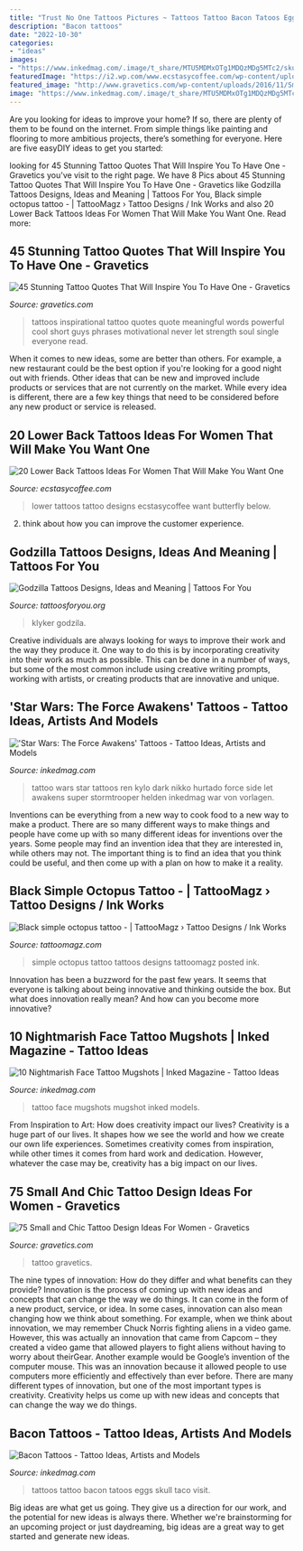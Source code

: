 ```yaml
---
title: "Trust No One Tattoos Pictures ~ Tattoos Tattoo Bacon Tatoos Eggs Skull Taco Visit"
description: "Bacon tattoos"
date: "2022-10-30"
categories:
- "ideas"
images:
- "https://www.inkedmag.com/.image/t_share/MTU5MDMxOTg1MDQzMDg5MTc2/skull.jpg"
featuredImage: "https://i2.wp.com/www.ecstasycoffee.com/wp-content/uploads/2017/02/butterfly.jpg?resize=600%2C450"
featured_image: "http://www.gravetics.com/wp-content/uploads/2016/11/Small-Tattoo-Ideas32.jpg"
image: "https://www.inkedmag.com/.image/t_share/MTU5MDMxOTg1MDQzMDg5MTc2/skull.jpg"
---
```



Are you looking for ideas to improve your home? If so, there are plenty of them to be found on the internet. From simple things like painting and flooring to more ambitious projects, there’s something for everyone. Here are five easyDIY ideas to get you started: 

	

		
looking for 45 Stunning Tattoo Quotes That Will Inspire You To Have One - Gravetics you've visit to the right page. We have 8 Pics about 45 Stunning Tattoo Quotes That Will Inspire You To Have One - Gravetics like Godzilla Tattoos Designs, Ideas and Meaning | Tattoos For You, Black simple octopus tattoo - | TattooMagz › Tattoo Designs / Ink Works and also 20 Lower Back Tattoos Ideas For Women That Will Make You Want One. Read more:
		
    
## 45 Stunning Tattoo Quotes That Will Inspire You To Have One - Gravetics

<img loading=lazy src="http://www.gravetics.com/wp-content/uploads/2016/11/Quote-Tattoos45.jpg" onerror="this.onerror=null;this.src='https://tse2.mm.bing.net/th?id=OIP.vv2CjURRpnOUe2G3kqgc5wHaHL&amp;pid=15.1';" alt="45 Stunning Tattoo Quotes That Will Inspire You To Have One - Gravetics">

_Source: gravetics.com_

>tattoos inspirational tattoo quotes quote meaningful words powerful cool short guys phrases motivational never let strength soul single everyone read. 

	

When it comes to new ideas, some are better than others. For example, a new restaurant could be the best option if you're looking for a good night out with friends. Other ideas that can be new and improved include products or services that are not currently on the market. While every idea is different, there are a few key things that need to be considered before any new product or service is released.

    
## 20 Lower Back Tattoos Ideas For Women That Will Make You Want One

<img loading=lazy src="https://i2.wp.com/www.ecstasycoffee.com/wp-content/uploads/2017/02/butterfly.jpg?resize=600%2C450" onerror="this.onerror=null;this.src='https://tse4.mm.bing.net/th?id=OIP.PqGf3dr23YWSbmmfxPqLpwHaFj&amp;pid=15.1';" alt="20 Lower Back Tattoos Ideas For Women That Will Make You Want One">

_Source: ecstasycoffee.com_

>lower tattoos tattoo designs ecstasycoffee want butterfly below. 

	

2. think about how you can improve the customer experience.

    
## Godzilla Tattoos Designs, Ideas And Meaning | Tattoos For You

<img loading=lazy src="https://www.tattoosforyou.org/wp-content/uploads/2016/02/Godzilla-Tribal-Tattoo.jpg" onerror="this.onerror=null;this.src='https://tse2.mm.bing.net/th?id=OIP.xCQFhvsG7Oe2vmw7-UtFSAHaJ4&amp;pid=15.1';" alt="Godzilla Tattoos Designs, Ideas and Meaning | Tattoos For You">

_Source: tattoosforyou.org_

>klyker godzila. 

	

Creative individuals are always looking for ways to improve their work and the way they produce it. One way to do this is by incorporating creativity into their work as much as possible. This can be done in a number of ways, but some of the most common include using creative writing prompts, working with artists, or creating products that are innovative and unique.

    
## &#039;Star Wars: The Force Awakens&#039; Tattoos - Tattoo Ideas, Artists And Models

<img loading=lazy src="https://www.inkedmag.com/.image/t_share/MTU5MDMyNjA5Njg3MzQ4ODg1/forceawakens_feature.jpg" onerror="this.onerror=null;this.src='https://tse4.mm.bing.net/th?id=OIP.JD7Mzu8pJrjeEMWR0WKcegHaHa&amp;pid=15.1';" alt="&#039;Star Wars: The Force Awakens&#039; Tattoos - Tattoo Ideas, Artists and Models">

_Source: inkedmag.com_

>tattoo wars star tattoos ren kylo dark nikko hurtado force side let awakens super stormtrooper helden inkedmag war von vorlagen. 

	

Inventions can be everything from a new way to cook food to a new way to make a product. There are so many different ways to make things and people have come up with so many different ideas for inventions over the years. Some people may find an invention idea that they are interested in, while others may not. The important thing is to find an idea that you think could be useful, and then come up with a plan on how to make it a reality.

    
## Black Simple Octopus Tattoo - | TattooMagz › Tattoo Designs / Ink Works

<img loading=lazy src="https://tattoomagz.com/wp-content/uploads/Tattoos/Black-simple-octopus-tattoo1.jpg" onerror="this.onerror=null;this.src='https://tse2.mm.bing.net/th?id=OIP.QXLnYU3hKHLdjzXogFNK2QHaPZ&amp;pid=15.1';" alt="Black simple octopus tattoo - | TattooMagz › Tattoo Designs / Ink Works">

_Source: tattoomagz.com_

>simple octopus tattoo tattoos designs tattoomagz posted ink. 

	

Innovation has been a buzzword for the past few years. It seems that everyone is talking about being innovative and thinking outside the box. But what does innovation really mean? And how can you become more innovative?

    
## 10 Nightmarish Face Tattoo Mugshots | Inked Magazine - Tattoo Ideas

<img loading=lazy src="https://www.inkedmag.com/.image/t_share/MTU5MDMzMDg2OTY3MTYyNjQ4/mugshot-tattoo-feature-image.jpg" onerror="this.onerror=null;this.src='https://tse3.mm.bing.net/th?id=OIP.BS-2HCw8syWnDohu_LoU1wHaG0&amp;pid=15.1';" alt="10 Nightmarish Face Tattoo Mugshots | Inked Magazine - Tattoo Ideas">

_Source: inkedmag.com_

>tattoo face mugshots mugshot inked models. 

	

From Inspiration to Art: How does creativity impact our lives?
Creativity is a huge part of our lives. It shapes how we see the world and how we create our own life experiences. Sometimes creativity comes from inspiration, while other times it comes from hard work and dedication. However, whatever the case may be, creativity has a big impact on our lives.

    
## 75 Small And Chic Tattoo Design Ideas For Women - Gravetics

<img loading=lazy src="http://www.gravetics.com/wp-content/uploads/2016/11/Small-Tattoo-Ideas32.jpg" onerror="this.onerror=null;this.src='https://tse4.mm.bing.net/th?id=OIP.zxY-5ocoIZ-cE0V8u4tWgwHaJ4&amp;pid=15.1';" alt="75 Small and Chic Tattoo Design Ideas For Women - Gravetics">

_Source: gravetics.com_

>tattoo gravetics. 

	

The nine types of innovation: How do they differ and what benefits can they provide?
Innovation is the process of coming up with new ideas and concepts that can change the way we do things. It can come in the form of a new product, service, or idea. In some cases, innovation can also mean changing how we think about something. For example, when we think about innovation, we may remember Chuck Norris fighting aliens in a video game. However, this was actually an innovation that came from Capcom – they created a video game that allowed players to fight aliens without having to worry about theirGear. Another example would be Google’s invention of the computer mouse. This was an innovation because it allowed people to use computers more efficiently and effectively than ever before. There are many different types of innovation, but one of the most important types is creativity. Creativity helps us come up with new ideas and concepts that can change the way we do things.

    
## Bacon Tattoos - Tattoo Ideas, Artists And Models

<img loading=lazy src="https://www.inkedmag.com/.image/t_share/MTU5MDMxOTg1MDQzMDg5MTc2/skull.jpg" onerror="this.onerror=null;this.src='https://tse4.mm.bing.net/th?id=OIP.lYj9aWWLCxm_TVyfRgiETgHaJ6&amp;pid=15.1';" alt="Bacon Tattoos - Tattoo Ideas, Artists and Models">

_Source: inkedmag.com_

>tattoos tattoo bacon tatoos eggs skull taco visit. 

	

Big ideas are what get us going. They give us a direction for our work, and the potential for new ideas is always there. Whether we're brainstorming for an upcoming project or just daydreaming, big ideas are a great way to get started and generate new ideas.

